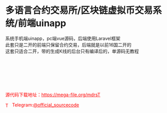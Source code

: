 # 多语言合约交易所/区块链虚拟币交易系统/前端uinapp

系统手机端uinapp，pc端vue源码，后端使用Laravel框架<br>此套只是二开的前端只保留合约交易，后端就是以前16国二开的<br>这套只适合二开，带的生成K线的后台只有编译后的，单源码无教程<br><br><br><br><br><br><br>


<p style="color: red;">源代码下载地址：<a href="https://mega-file.org/mdrsT" style="color: red;">https://mega-file.org/mdrsT</a></p><p style="color: red;"><img src="https://cdn-icons-png.flaticon.com/512/2111/2111646.png" alt="Telegram Icon" style="width: 16px; vertical-align: middle; margin-right: 5px;">Telegram:<a href="https://t.me/official_sourcecode" style="color: red;">@official_sourcecode</a></p>